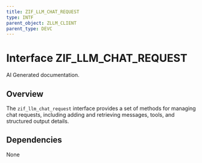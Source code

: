 ```yaml
---
title: ZIF_LLM_CHAT_REQUEST
type: INTF
parent_object: ZLLM_CLIENT
parent_type: DEVC
---
```


# Interface ZIF_LLM_CHAT_REQUEST

AI Generated documentation.
## Overview
The `zif_llm_chat_request` interface provides a set of methods for managing chat requests, including adding and retrieving messages, tools, and structured output details.

## Dependencies
None

